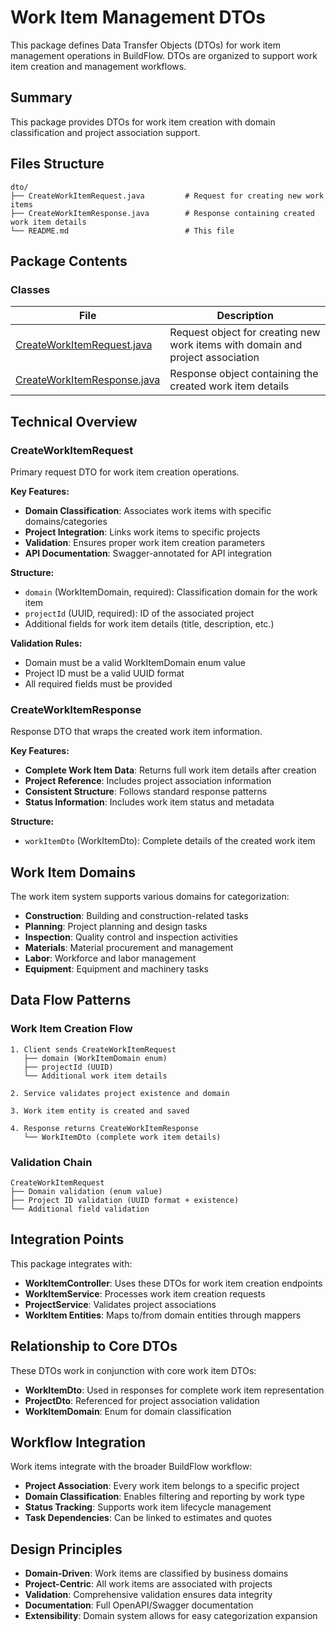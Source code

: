 # Work Item Management DTOs

This package defines Data Transfer Objects (DTOs) for work item management operations in BuildFlow. DTOs are organized to support work item creation and management workflows.

## Summary

This package provides DTOs for work item creation with domain classification and project association support.

## Files Structure

```
dto/
├── CreateWorkItemRequest.java         # Request for creating new work items
├── CreateWorkItemResponse.java        # Response containing created work item details
└── README.md                          # This file
```

## Package Contents

### Classes

| File | Description |
|------|-------------|
| [CreateWorkItemRequest.java](CreateWorkItemRequest.java) | Request object for creating new work items with domain and project association |
| [CreateWorkItemResponse.java](CreateWorkItemResponse.java) | Response object containing the created work item details |

## Technical Overview

### CreateWorkItemRequest
Primary request DTO for work item creation operations.

**Key Features:**
- **Domain Classification**: Associates work items with specific domains/categories
- **Project Integration**: Links work items to specific projects
- **Validation**: Ensures proper work item creation parameters
- **API Documentation**: Swagger-annotated for API integration

**Structure:**
- `domain` (WorkItemDomain, required): Classification domain for the work item
- `projectId` (UUID, required): ID of the associated project
- Additional fields for work item details (title, description, etc.)

**Validation Rules:**
- Domain must be a valid WorkItemDomain enum value
- Project ID must be a valid UUID format
- All required fields must be provided

### CreateWorkItemResponse
Response DTO that wraps the created work item information.

**Key Features:**
- **Complete Work Item Data**: Returns full work item details after creation
- **Project Reference**: Includes project association information
- **Consistent Structure**: Follows standard response patterns
- **Status Information**: Includes work item status and metadata

**Structure:**
- `workItemDto` (WorkItemDto): Complete details of the created work item

## Work Item Domains

The work item system supports various domains for categorization:
- **Construction**: Building and construction-related tasks
- **Planning**: Project planning and design tasks
- **Inspection**: Quality control and inspection activities
- **Materials**: Material procurement and management
- **Labor**: Workforce and labor management
- **Equipment**: Equipment and machinery tasks

## Data Flow Patterns

### Work Item Creation Flow
```
1. Client sends CreateWorkItemRequest
   ├── domain (WorkItemDomain enum)
   ├── projectId (UUID)
   └── Additional work item details

2. Service validates project existence and domain

3. Work item entity is created and saved

4. Response returns CreateWorkItemResponse
   └── WorkItemDto (complete work item details)
```

### Validation Chain
```
CreateWorkItemRequest
├── Domain validation (enum value)
├── Project ID validation (UUID format + existence)
└── Additional field validation
```

## Integration Points

This package integrates with:
- **WorkItemController**: Uses these DTOs for work item creation endpoints
- **WorkItemService**: Processes work item creation requests
- **ProjectService**: Validates project associations
- **WorkItem Entities**: Maps to/from domain entities through mappers

## Relationship to Core DTOs

These DTOs work in conjunction with core work item DTOs:
- **WorkItemDto**: Used in responses for complete work item representation
- **ProjectDto**: Referenced for project association validation
- **WorkItemDomain**: Enum for domain classification

## Workflow Integration

Work items integrate with the broader BuildFlow workflow:
- **Project Association**: Every work item belongs to a specific project
- **Domain Classification**: Enables filtering and reporting by work type
- **Status Tracking**: Supports work item lifecycle management
- **Task Dependencies**: Can be linked to estimates and quotes

## Design Principles

- **Domain-Driven**: Work items are classified by business domains
- **Project-Centric**: All work items are associated with projects
- **Validation**: Comprehensive validation ensures data integrity
- **Documentation**: Full OpenAPI/Swagger documentation
- **Extensibility**: Domain system allows for easy categorization expansion